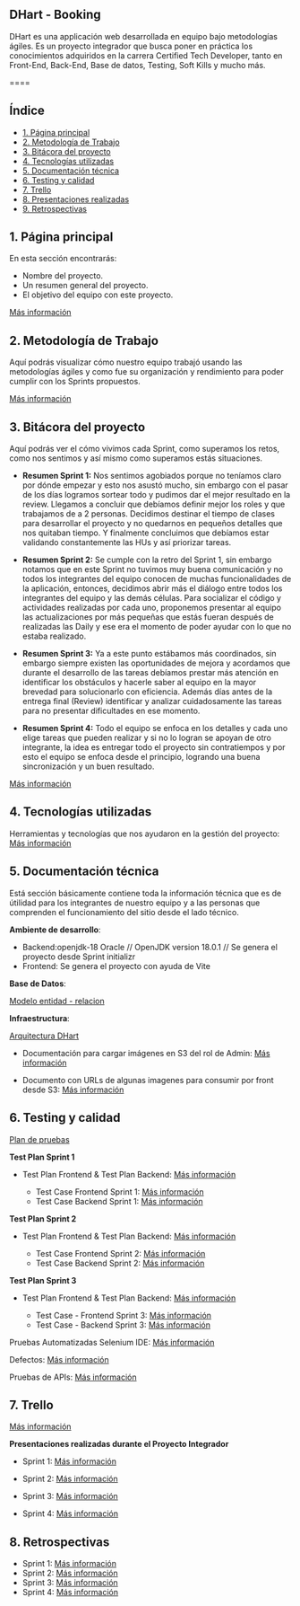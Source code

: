 ## DHart - Booking

DHart es una applicación web desarrollada en equipo bajo metodologías ágiles. Es un proyecto integrador que busca poner en práctica los conocimientos adquiridos en la carrera Certified Tech Developer, tanto en Front-End, Back-End, Base de datos, Testing, Soft Kills y mucho más.

====

## Índice

* [1. Página principal](#1-página-principal)
* [2. Metodología de Trabajo](#2-metodología-de-trabajo)
* [3. Bitácora del proyecto](#3-bitácora-del-proyecto)
* [4. Tecnologías utilizadas](#4-tecnologías-utilizadas)
* [5. Documentación técnica](#5-documentación-técnica)
* [6. Testing y calidad](#6-testing-y-calidad)
* [7. Trello](#7-trello)
* [8. Presentaciones realizadas](#8-presentaciones-realizadas)
* [9. Retrospectivas](#9-retrospectivas)

## 1. Página principal

En esta sección encontrarás:
  * Nombre del proyecto.
  * Un resumen general del proyecto.
  * El objetivo del equipo con este proyecto.

[Más información](https://docs.google.com/presentation/d/1WwELqgFqJvL16bqf0azexlOVCuIfOVb6DZ-BTKH639I/edit?usp=sharingEquipo)

## 2. Metodología de Trabajo

Aquí podrás visualizar cómo nuestro equipo trabajó usando las metodologías ágiles y como fue su organización y rendimiento para poder cumplir con los Sprints propuestos.

[Más información](https://docs.google.com/presentation/d/1qwPFgPTwKb8DQAehrUXQik_61Xps-CKPNLEQAXGPo_M/edit?usp=sharing)

## 3. Bitácora del proyecto

Aquí podrás ver el cómo vivimos cada Sprint, como superamos los retos, como nos sentimos y así mismo como superamos estás situaciones.
 
  * **Resumen Sprint 1:** Nos sentimos agobiados porque no teníamos claro por dónde empezar y esto nos asustó mucho, sin embargo con el pasar de los días logramos sortear todo y pudimos dar el mejor resultado en la review. Llegamos a concluir que debíamos definir mejor los roles y que trabajamos de a 2 personas. Decidimos destinar el tiempo de clases para desarrollar el proyecto y no quedarnos en pequeños detalles que nos quitaban tiempo. Y finalmente concluimos que debíamos estar validando constantemente las HUs y así priorizar tareas.

  * **Resumen Sprint 2:** Se cumple con la retro del Sprint 1, sin embargo notamos que en este Sprint no tuvimos muy buena comunicación y no todos los integrantes del equipo conocen de muchas funcionalidades de la aplicación, entonces, decidimos abrir más el diálogo entre todos los integrantes del equipo y las demás células. Para socializar el código y actividades realizadas por cada uno, proponemos presentar al equipo las
  actualizaciones por más pequeñas que estás fueran después de realizadas las Daily y ese era el momento de poder ayudar con lo que no estaba realizado.

  * **Resumen Sprint 3:** Ya a este punto estábamos más coordinados, sin embargo siempre existen las oportunidades de mejora y acordamos que durante el desarrollo de las tareas debíamos prestar más atención en identificar los obstáculos y hacerle saber al equipo en la mayor brevedad para solucionarlo con eficiencia. Además días antes de la entrega final (Review) identificar y analizar cuidadosamente las tareas para no presentar dificultades en ese momento.

  * **Resumen Sprint 4:** Todo el equipo se enfoca en los detalles y cada uno elige tareas que pueden realizar y si no lo logran se apoyan de otro integrante, la idea es entregar todo el proyecto sin contratiempos y por esto el equipo se enfoca desde el principio, logrando una buena sincronización y un buen resultado.

[Más información](https://docs.google.com/presentation/d/1DyR1FQZJojs-UZM8LAEWighyds5GQ87Ux4FGdeuIqU/edit?usp=sharing)

## 4. Tecnologías utilizadas

Herramientas y tecnologías que nos ayudaron en la gestión del proyecto: [Más información](https://docs.google.com/presentation/d/1Uanum12QrD6t9nuXbckTB8WjxRJ2M3RcaYfVDUrtAp0/edit?usp=sharing)

## 5. Documentación técnica

Está sección básicamente contiene toda la información técnica que es de útilidad para los integrantes de nuestro equipo y a las personas que comprenden el funcionamiento del sitio desde el lado técnico.

**Ambiente de desarrollo**:

  * Backend:openjdk-18 Oracle // OpenJDK version 18.0.1 // Se genera el proyecto desde Sprint initializr
  * Frontend: Se genera el proyecto con ayuda de Vite

**Base de Datos**:
  
[Modelo entidad - relacion](https://gitlab.ctd.academy/ctd/hispanos/proyecto-integrador-1/proyecto-integrador-0523/1021pt-c1/equipo-6/-/wikis/uploads/b264a1994fd068f623b5e4414151dbf0/Modelo_DER-DHART.pdf)

**Infraestructura**:

[Arquitectura DHart](https://gitlab.ctd.academy/ctd/hispanos/proyecto-integrador-1/proyecto-integrador-0523/1021pt-c1/equipo-6/-/wikis/uploads/3fd276d22f3fa2298776d9b3000057f1/diagrama_Arquitecturainfra_DHart.drawio.pdf)

  * Documentación para cargar imágenes en S3 del rol de Admin: [Más información](https://docs.google.com/document/d/1RHEOWnLoL3tOKImyPy01P0w--6RARWUgAXRD-3F2nyg/edit)

  * Documento con URLs de algunas imagenes para consumir por front desde S3: [Más información](https://docs.google.com/document/d/1UQlDUhlbvtkH7a_Y0aEpCKZ4eM-WU-viyVYH1JnjmAA/edit)


## 6. Testing y calidad

[Plan de pruebas](https://docs.google.com/document/d/14sAxnu9P_msUKGg5ZolK-iAd0nrOSyteTiZvuRBy5UY/edit?usp=sharing)

**Test Plan Sprint 1**

  * Test Plan Frontend & Test Plan Backend: [Más información](https://docs.google.com/spreadsheets/d/1sMBYujI1B7IhlBp4sCrIt3v4JxEgOJR-/edit?usp=sharing&ouid=118220150694044454855&rtpof=true&sd=true)

    * Test Case Frontend Sprint 1: [Más información](https://docs.google.com/document/d/1Tn2n-7VTrFY-feQNffqWKG4S5NTM06n6zkzT5Fc3HxE/edit?usp=sharing)  
    * Test Case Backend Sprint 1: [Más información](https://docs.google.com/document/d/16awfFsRve3vDK7li40eePtyB-IAiu_1souDPP7ow1Qo/edit?usp=sharing)

**Test Plan Sprint 2**

  * Test Plan Frontend & Test Plan Backend: [Más información](https://docs.google.com/spreadsheets/d/1jqQx2DII2BLKVfCj36S8pyVAjyQEN7Pf/edit?usp=sharing&ouid=118220150694044454855&rtpof=true&sd=true)

    * Test Case Frontend Sprint 2: [Más información](https://docs.google.com/document/d/16SXmGlVhOxxYmTewSFmGO2hhA6Il_jXVqX-dDaR0AME/edit?usp=sharing)
    * Test Case Backend Sprint 2: [Más información](https://docs.google.com/document/d/1Oj4t8nvXiq2lGk05d2s46VQEsK2gVr--tm3WHeUZs-w/edit?usp=sharing)

**Test Plan Sprint 3**

  * Test Plan Frontend & Test Plan Backend: [Más información](https://docs.google.com/spreadsheets/d/1uSNAg_ji_j375pvqjFUSAKECcrTOJ5ZB/edit?usp=sharing&ouid=118220150694044454855&rtpof=true&sd=true)

    * Test Case - Frontend Sprint 3: [Más información](https://docs.google.com/document/d/1zVJKGRak7SNOYSpEgW1Ek_n4KPt8JT6pSnJNpPvzgec/edit?usp=sharing)
    * Test Case - Backend Sprint 3: [Más información](https://docs.google.com/document/d/1MhHk4KU6PUSTmnFm8FOwiMFfbsOfMYCNvTY4iushFbw/edit?usp=sharing)

Pruebas Automatizadas Selenium IDE: [Más información](https://docs.google.com/document/d/1izzOzVFrD3AUt2dKnCyuSHRZ-2CVflp2awmLefwBV-M/edit?usp=sharing)

Defectos: [Más información](https://docs.google.com/spreadsheets/d/1i7a3khjfuZQ2kHbk3Y_3EiYyYfNkSYX1/edit?usp=sharing&ouid=118220150694044454855&rtpof=true&sd=true)

Pruebas de APIs: [Más información](https://docs.google.com/document/d/1OlWnPU59FxgbOrsoyXJewQ3hDs5lZ9z1/edit?usp=sharing&ouid=118220150694044454855&rtpof=true&sd=true)

## 7. Trello

[Más información](https://trello.com/b/leNVlqMv/pi)

**Presentaciones realizadas durante el Proyecto Integrador**

  * Sprint 1: [Más información](https://docs.google.com/presentation/d/1UY-GxEyMc4BFrQKyJNMEIVdelvt66h6V-jhzjIJu0sI/edit?usp=sharing)
  
  * Sprint 2: [Más información](https://docs.google.com/presentation/d/1WX1bXPWZInDGLXBjbwgUGeDFqBuTvhAuC4MaKkEhkcY/edit?usp=sharing)

  * Sprint 3: [Más información](https://docs.google.com/presentation/d/1VHR1xDjhwyBKwM7eCGQnsXumlo1_gC2WdcKNXASoM3o/edit?usp=sharing)

  * Sprint 4: [Más información](https://docs.google.com/presentation/d/1sGANgnPEwxoBY7czWeFhqE8mRi9Oo_jH6DlshecRWQU/edit?usp=sharing)

## 8. Retrospectivas

  * Sprint 1: [Más información](https://metroretro.io/board/LB1CLNAQT6QY)
  * Sprint 2: [Más información](https://metroretro.io/board/LBERDF8H00ID)
  * Sprint 3: [Más información](https://metroretro.io/board/LB62EG4L52FF)
  * Sprint 4: [Más información](https://metroretro.io/board/LBQEIS7QA69O)





